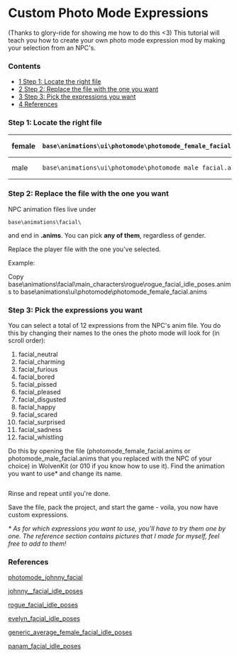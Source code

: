 # Custom Photo Mode Expressions

(Thanks to glory-ride for showing me how to do this <3)   This tutorial will teach you how to create your own photo mode expression mod by making your selection from an NPC's.

### Contents

* [1 Step 1: Locate the right file](broken-reference)
* [2 Step 2: Replace the file with the one you want](broken-reference)
* [3 Step 3: Pick the expressions you want](broken-reference)
* [4 References](broken-reference)

### Step 1: Locate the right file

| female | <pre><code>base\animations\ui\photomode\photomode_female_facial.anims</code></pre> |
| ------ | ---------------------------------------------------------------------------------- |
| male   | <pre><code>base\animations\ui\photomode\photomode_male_facial.anims</code></pre>   |

### Step 2: Replace the file with the one you want

NPC animation files live under

```
base\animations\facial\
```

and end in **.anims**. You can pick **any of them**, regardless of gender.

Replace the player file with the one you've selected.

Example:

Copy base\animations\facial\main\_characters\rogue\rogue\_facial\_idle\_poses.anims to base\animations\ui\photomode\photomode\_female\_facial.anims

### Step 3: Pick the expressions you want

You can select a total of 12 expressions from the NPC's anim file. You do this by changing their names to the ones the photo mode will look for (in scroll order):

1. facial\_neutral
2. facial\_charming
3. facial\_furious
4. facial\_bored
5. facial\_pissed
6. facial\_pleased
7. facial\_disgusted
8. facial\_happy
9. facial\_scared
10. facial\_surprised
11. facial\_sadness
12. facial\_whistling

Do this by opening the file (photomode\_female\_facial.anims or photomode\_male\_facial.anims that you replaced with the NPC of your choice) in WolvenKit (or 010 if you know how to use it). Find the animation you want to use\* and change its name.

<figure><img src="https://i.imgur.com/KYevLPa.png" alt=""><figcaption></figcaption></figure>

Rinse and repeat until you're done.

Save the file, pack the project, and start the game - voila, you now have custom expressions.

_\* As for which expressions you want to use, you'll have to try them one by one. The reference section contains pictures that I made for myself, feel free to add to them!_

### References

[photomode\_johnny\_facial](https://i.imgur.com/nLWZQJH.jpg)

[johnny\_\_facial\_idle\_poses](https://i.imgur.com/JW2ZW2r.jpg)

[rogue\_facial\_idle\_poses](https://i.imgur.com/7apn9yx.jpg)

[evelyn\_facial\_idle\_poses](https://i.imgur.com/HPd71Bb.jpg)

[generic\_average\_female\_facial\_idle\_poses](https://i.imgur.com/ZxwSOxy.jpg)

[panam\_facial\_idle\_poses](https://i.imgur.com/DuKRBYe.jpg)

